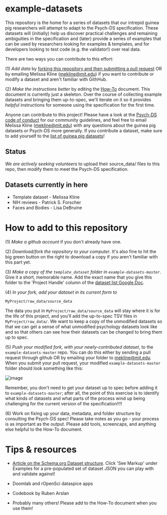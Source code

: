 # example-datasets

This repository is the home for a series of datasets that our intrepid guinea pig researchers will attempt to adapt to the Psych-DS specification. These datasets will (initially) help us discover practical challenges and remaining ambiguities in the specification and (later) provide a series of examples that can be used by researchers looking for examples & templates, and for developers looking to test code (e.g. the validator!) over real data.

There are two ways you can contribute to this effort:

(1) *Add data* by [forking this repository and then submitting a pull request](https://help.github.com/articles/creating-a-pull-request/) OR by emailing Melissa Kline (mekline@mit.edu) if you want to contribute or modify a dataset and aren't familiar with GithHub.

(2) *Make the instructions better* by editing the [How-To](https://docs.google.com/spreadsheets/d/1QcfJqGPyBkdO0n4rCcye-Nfb3XWRYETOF3NMbwwPyJ4/edit?usp=sharing) document. This document is currently just a skeleton. Over the course of collecting example datasets and bringing them up-to-spec, we'll iterate on it so it provides *helpful* instructions for someone using the specification for the first time. 

Anyone can contribute to this project! Please have a look at the [Psych-DS code of conduct](https://github.com/psych-ds/psych-DS/blob/master/CODE_OF_CONDUCT.md) for our community guidelines, and feel free to email Melissa Kline (mekline@mit.edu) with any questions about the guinea pig datasets or Psych-DS more generally.  If you contribute a dataset, make sure to add yourself to the [list of guinea pig datasets](https://docs.google.com/spreadsheets/d/1QcfJqGPyBkdO0n4rCcye-Nfb3XWRYETOF3NMbwwPyJ4/edit?usp=sharing)!

## Status

_We are actively seeking volunteers_ to upload their source_data/ files to this repo, then modify them to meet the Psych-DS specification. 

## Datasets currently in here

* Template dataset - Melissa Kline
* NIH reviews - Patrick S. Forscher
* Faces and Bodies - Lisa DeBruine

# How to add to this repository

(1) _Make a github account_ if you don't already have one.

(2) _Download/fork the repository to your computer_. It's also fine to hit the big green button on the right to download a copy if you aren't familiar with this part yet.

(3) _Make a copy of the `template_dataset` folder in `example-datasets-master`_.  Give it a short, memorable name. Add the exact name that you give this folder to the 'Project Handle' column of the [dataset list Google Doc](https://docs.google.com/spreadsheets/d/1QcfJqGPyBkdO0n4rCcye-Nfb3XWRYETOF3NMbwwPyJ4/edit?usp=sharing).

(4) _In your fork, add your dataset *in its current form* to_ 
```
MyProject/raw_data/source_data 
```

The data you put in `MyProject/raw_data/source_data` will stay where it is for the life of this project, and you'll add the up-to-spec TSV files in `MyProject/raw_data/`. We want to keep a copy of the unmodified datasets so that we can get a sense of what unmodified psychology datasets look like and so that others can see how their datasets can be changed to bring them up to spec.

(5) _Push your modified fork, with your newly-contributed dataset_, to the `example-datasets-master` repo. You can do this either by sending a pull request through github OR by emailing your folder to mekline@mit.edu. When you submit your pull request, your modified `example-datasets-master` folder should look something like this:

![image](https://user-images.githubusercontent.com/5552513/50308632-7d2dc080-0461-11e9-995e-bf7c8b651278.png)

Remember, you don't need to get your dataset up to spec before adding it to `example-datasets-master`; after all, the point of this exercise is to identify what kinds of datasets and what parts of the process wind up being challenging for the current version of the specification!!!!

(6) Work on fixing up your data, metadata, and folder structure by consulting the Psych-DS spec! Please take notes as you go - your process is as important as the output. Please add tools, screencaps, and anything else helpful to the How-To document.

# Tips & resources

* [Article on the Schema.org Dataset structure](https://developers.google.com/search/docs/data-types/dataset). Click 'See Markup' under Examples for a pre-populated set of dataset JSON you can play with and validate against!

* Doomlab and rOpenSci dataspice apps

* Codebook by Ruben Arslan

* Probably many others! Please add to the How-To document when you use them!


